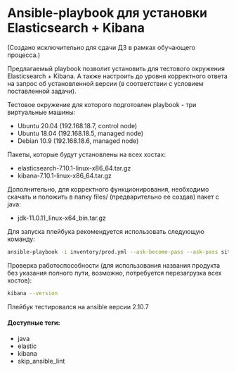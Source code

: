 # Ansible-playbook для установки Elasticsearch + Kibana

(Создано исключительно для сдачи ДЗ в рамках обучающего процесса.)

Предлагаемый playbook позволит установить для тестового окружения Elasticsearch + Kibana. А также настроить до уровня корректного ответа на запрос об установленной версии (в соответствии с условием поставленной задачи).

Тестовое окружение для которого подготовлен playbook - три виртуальные машины:
    
- Ubuntu 20.04  (192.168.18.7, control node)  
- Ubuntu 18.04 (192.168.18.5, managed node)  
- Debian 10.9 (192.168.18.6, managed node)  

Пакеты, которые будут установлены на всех хостах:
- elasticsearch-7.10.1-linux-x86_64.tar.gz
- kibana-7.10.1-linux-x86_64.tar.gz

Дополнительно, для корректного функционирования, необходимо скачать и положить в папку files/ (предварительно ее создав) пакет c java:
- jdk-11.0.11_linux-x64_bin.tar.gz

Для запуска плейбука рекомендуется использовать следующую команду:

```sh    
ansible-playbook -i inventory/prod.yml --ask-become-pass --ask-pass site.yml
```

Проверка работоспособности (для использования названия продукта без указания полного пути, возможно, потребуется перезагрузка всех хостов):
```sh    
kibana --version
```

Плейбук тестировался на ansible версии 2.10.7

#### Доступные теги:

- java
- elastic
- kibana
- skip_ansible_lint
